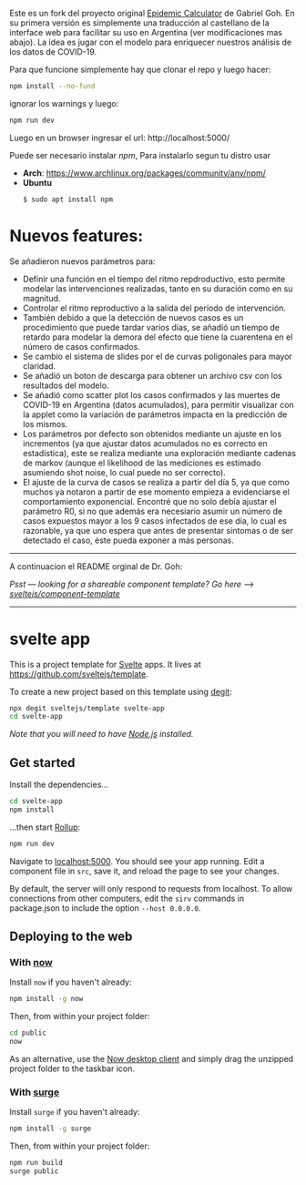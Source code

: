 Este es un fork del proyecto original [Epidemic Calculator](https://github.com/gabgoh/epcalc)
de Gabriel Goh. En su primera versión es simplemente una traducción al castellano de la interface web
para facilitar su uso en Argentina (ver modificaciones mas abajo). La idea es jugar con el modelo 
para enriquecer nuestros análisis de los datos de COVID-19.

Para que funcione simplemente hay que clonar el repo y luego hacer:

```bash
npm install --no-fund
```
ignorar los warnings y luego:
```bash
npm run dev
```
Luego en un browser ingresar el url: http://localhost:5000/

Puede ser necesario instalar *npm*, Para instalarlo segun tu distro usar 

- **Arch**: https://www.archlinux.org/packages/community/any/npm/
- **Ubuntu**
  ```bash
  $ sudo apt install npm
  ```

# Nuevos features:
Se añadieron nuevos parámetros para:
- Definir una función en el tiempo del ritmo repdroductivo, esto permite modelar las intervenciones realizadas,
tanto en su duración como en su magnitud. 
- Controlar el ritmo reproductivo a la salida del período de intervención.
- También debido a que la detección de nuevos casos es un procedimiento que puede tardar varios
días, se añadió un tiempo de retardo para modelar la demora del efecto que tiene la cuarentena
en el número de casos confirmados.
- Se cambio el sistema de slides por el de curvas poligonales para mayor claridad.
- Se añadió un boton de descarga para obtener un archivo csv con los resultados del modelo.
- Se añadió como scatter plot los casos confirmados y las muertes de COVID-19 en Argentina (datos acumulados), para permitir
visualizar con la applet como la variación de parámetros impacta en la predicción de los mismos.
- Los parámetros por defecto son obtenidos mediante un ajuste en los incrementos (ya que ajustar datos acumulados no es correcto en estadística), este se realiza mediante una exploración mediante cadenas de markov (aunque el likelihood de las mediciones es estimado asumiendo shot noise, lo cual puede no ser correcto).
- El ajuste de la curva de casos se realiza a partir del día 5, ya que como muchos
ya notaron a partir de ese momento empieza a evidenciarse el comportamiento exponencial.
Encontré que no solo debía ajustar el parámetro R0, si no que además era necesiario asumir
un número de casos expuestos mayor a los 9 casos infectados de ese día, lo cual es razonable,
ya que uno espera que antes de presentar síntomas o de ser detectado el caso, éste pueda exponer
a más personas. 

---

A continuacion el README orginal de Dr. Goh:


*Psst — looking for a shareable component template? Go here --> [sveltejs/component-template](https://github.com/sveltejs/component-template)*

---

# svelte app

This is a project template for [Svelte](https://svelte.dev) apps. It lives at https://github.com/sveltejs/template.

To create a new project based on this template using [degit](https://github.com/Rich-Harris/degit):

```bash
npx degit sveltejs/template svelte-app
cd svelte-app
```

*Note that you will need to have [Node.js](https://nodejs.org) installed.*


## Get started

Install the dependencies...

```bash
cd svelte-app
npm install
```

...then start [Rollup](https://rollupjs.org):

```bash
npm run dev
```

Navigate to [localhost:5000](http://localhost:5000). You should see your app running. Edit a component file in `src`, save it, and reload the page to see your changes.

By default, the server will only respond to requests from localhost. To allow connections from other computers, edit the `sirv` commands in package.json to include the option `--host 0.0.0.0`.


## Deploying to the web

### With [now](https://zeit.co/now)

Install `now` if you haven't already:

```bash
npm install -g now
```

Then, from within your project folder:

```bash
cd public
now
```

As an alternative, use the [Now desktop client](https://zeit.co/download) and simply drag the unzipped project folder to the taskbar icon.

### With [surge](https://surge.sh/)

Install `surge` if you haven't already:

```bash
npm install -g surge
```

Then, from within your project folder:

```bash
npm run build
surge public
```
